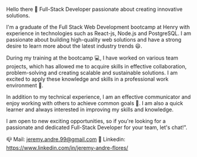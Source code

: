 Hello there 👋
Full-Stack Developer passionate about creating innovative solutions.

I'm a graduate of the Full Stack Web Development bootcamp at Henry with experience in technologies such as React-js, Node.js and PostgreSQL. I am passionate about building high-quality web solutions and have a strong desire to learn more about the latest industry trends 😃.

During my training at the bootcamp 💻, I have worked on various team projects, which has allowed me to acquire skills in effective collaboration, problem-solving and creating scalable and sustainable solutions. I am excited to apply these knowledge and skills in a professional work environment 🤩.

In addition to my technical experience, I am an effective communicator and enjoy working with others to achieve common goals 🤝. I am also a quick learner and always interested in improving my skills and knowledge.

I am open to new exciting opportunities, so if you're looking for a passionate and dedicated Full-Stack Developer for your team, let's chat!".

📪 Mail: jeremy.andre.99@gmail.com
🔗 Linkedin: https://www.linkedin.com/in/jeremy-andre-flores/
